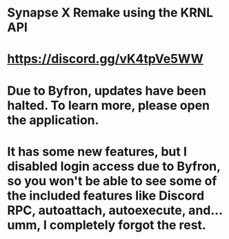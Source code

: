 # Synapse X Remake using the KRNL API 
# https://discord.gg/vK4tpVe5WW
# Due to Byfron, updates have been halted. To learn more, please open the application.
# It has some new features, but I disabled login access due to Byfron, so you won't be able to see some of the included features like Discord RPC, autoattach, autoexecute, and... umm, I completely forgot the rest.
